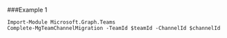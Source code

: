 ###Example 1
```
Import-Module Microsoft.Graph.Teams
Complete-MgTeamChannelMigration -TeamId $teamId -ChannelId $channelId
```

